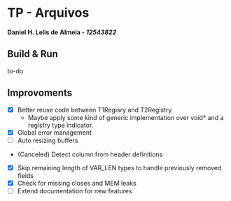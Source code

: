 # TP - Arquivos

**Daniel H. Lelis de Almeia - _12543822_**

## Build & Run

to-do

## Improvoments

- [x] Better reuse code between T1Regisry and T2Registry
  - Maybe apply some kind of generic implementation over void\* and a registry type indicator.
- [x] Global error management
- [ ] Auto resizing buffers
- (Canceled) Detect column from header definitions
- [x] Skip remaining length of VAR_LEN types to handle previously removed fields
- [x] Check for missing closes and MEM leaks
- [ ] Extend documentation for new features